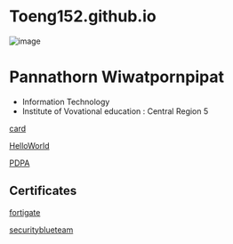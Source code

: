 # Toeng152.github.io 

![image](https://github.com/Toeng152/Toeng152.github.io/assets/94881581/8cb05110-e52c-4386-9b8d-d246a1eb1f50)

# Pannathorn Wiwatpornpipat
+ Information Technology 
+ Institute of Vovational education : Central Region 5

[card](card.md)

[HelloWorld](HelloWorld.md)

[PDPA](PDPA.md)

## Certificates
[fortigate](fortigate.md)

[securityblueteam](security_blue_team.md)
